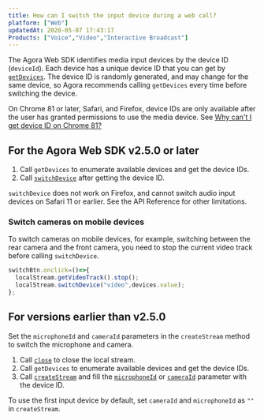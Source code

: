 ```yaml
---
title: How can I switch the input device during a web call?
platform: ["Web"]
updatedAt: 2020-05-07 17:43:17
Products: ["Voice","Video","Interactive Broadcast"]
---
```

The Agora Web SDK identifies media input devices by the device ID (`deviceId`). Each device has a unique device ID that you can get by [`getDevices`](https://docs.agora.io/en/Interactive%20Broadcast/API%20Reference/web/globals.html#getdevices). The device ID is randomly generated, and may change for the same device, so Agora recommends calling  `getDevices` every time before switching the device.

<div class="alert note">On Chrome 81 or later, Safari, and Firefox, device IDs are only available after the user has granted permissions to use the media device. See <a href="https://docs.agora.io/en/faq/empty_deviceId">Why can't I get device ID on Chrome 81?</a></div>

## For the Agora Web SDK v2.5.0 or later

1. Call `getDevices` to enumerate available devices and get the device IDs.
2. Call [`switchDevice`](https://docs.agora.io/en/Interactive%20Broadcast/API%20Reference/web/interfaces/agorartc.stream.html#switchdevice) after getting the device ID. 

<div class="alert note"><code>switchDevice</code> does not work on Firefox, and cannot switch audio input devices on Safari 11 or earlier. See the API Reference for other limitations.</div>

### Switch cameras on mobile devices

To switch cameras on mobile devices, for example, switching between the rear camera and the front camera, you need to stop the current video track before calling `switchDevice`.

``` javascript
switchBtn.onclick=()=>{
  localStream.getVideoTrack().stop();
  localStream.switchDevice("video",devices.value);
};
```

## For versions earlier than v2.5.0

Set the `microphoneId` and `cameraId` parameters in the `createStream` method to switch the microphone and camera.

1. Call [`close`](https://docs.agora.io/en/Interactive%20Broadcast/API%20Reference/web/interfaces/agorartc.stream.html#close) to close the local stream.
2. Call `getDevices` to enumerate available devices and get the device IDs.
3. Call [`createStream`](https://docs.agora.io/en/Interactive%20Broadcast/API%20Reference/web/globals.html#createstream) and fill the [`microphoneId`](https://docs.agora.io/en/Interactive%20Broadcast/API%20Reference/web/interfaces/agorartc.streamspec.html#microphoneid) or [`cameraId`](https://docs.agora.io/en/Interactive%20Broadcast/API%20Reference/web/interfaces/agorartc.streamspec.html#cameraid) parameter with the device ID.

To use the first input device by default, set `cameraId` and `microphoneId` as `""` in `createStream`.